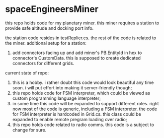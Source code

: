 # spaceEngineersMiner

this repo holds code for my planetary miner. this miner requires a station to provide safe altitude and docking port info.

the station code resides in testReplier.cs. the rest of the code is related to the miner.
additional setup for a station:
1) add connectors facing up and add miner's PB.EntityId in hex to connector's CustomData. this is supposed to create dedicated connectors for different grids.

current state of repo:
1) this is a hobby. i rather doubt this code would look beautiful any time soon. i will put effort into making it server-friendly though;
2) this repo holds code for FSM interpreter, which could be viewed as custom programming language interpreter;
3) in some time this code will be expanded to support different roles. right now most of the code is generic, including a FSM interpreter. the code for FSM interpreter is hardcoded in Grid.cs. this class could be expanded to enable remote pregram loading over radio;
4) this repo holds code related to radio comms. this code is a subject to change for sure.
